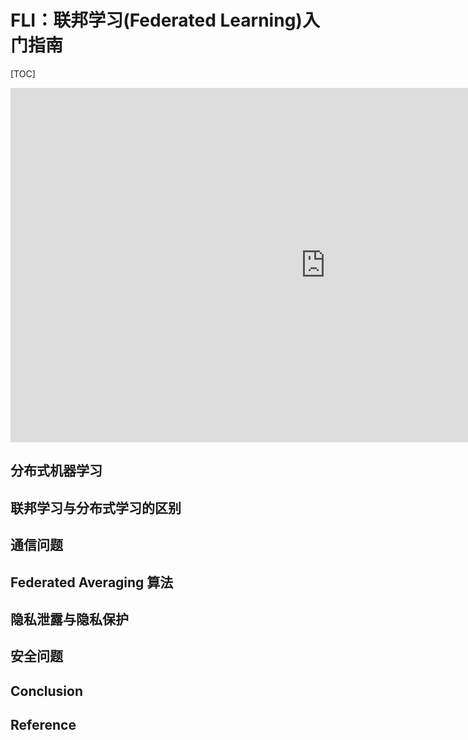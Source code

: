 # FLⅠ：联邦学习(Federated Learning)入门指南

[TOC]

<iframe width="1008" height="567" src="https://www.youtube.com/embed/STxtRucv_zo" frameborder="0" allow="accelerometer; autoplay; clipboard-write; encrypted-media; gyroscope; picture-in-picture" allowfullscreen></iframe>

## 分布式机器学习





## 联邦学习与分布式学习的区别



## 通信问题



## Federated Averaging 算法



## 隐私泄露与隐私保护



## 安全问题





## Conclusion



## Reference



